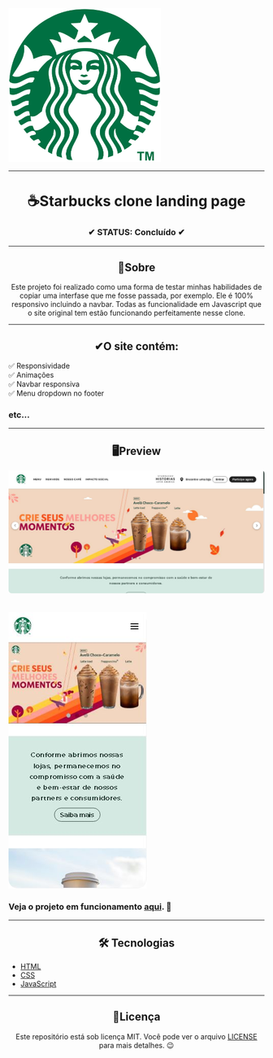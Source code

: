 <img lign="center" width="300" src="imgs\logo.png">

---

<h1 align="center">☕Starbucks clone landing page</h1>

<h3 align="center">✔ STATUS: Concluído ✔</h3>

---

<h2 align="center">📖Sobre</h2>

<p align="center">Este projeto foi realizado como uma forma de testar minhas habilidades de copiar uma interfase que me fosse passada, por exemplo.
Ele é 100% responsivo incluindo a navbar. Todas as funcionalidade em Javascript que o site original tem estão funcionando perfeitamente nesse clone.</p>

---

<h2 align="center">✔O site contém:</h2>

✅ Responsividade<br>
✅ Animações<br>
✅ Navbar responsiva<br>
✅ Menu dropdown no footer<br>
### etc...

---

<h2 align="center">🖥Preview</h2>

<img src="readme_imgs\starbucks desktop.png" alt="Previw desktop"></img>
<br>
<br>
<br>
<img src="readme_imgs\starbucks mobile.png" alt="Previw mobile"></img>

### Veja o projeto em funcionamento <a href="https://gabriell-c.github.io/Starbucks-clone-landing-page/">aqui</a>. 🧐

---

<h2 align="center">🛠 Tecnologias</h2>

- [HTML](https://html.com/)
- [CSS](https://developer.mozilla.org/pt-BR/docs/Web/CSS)
- [JavaScript](https://www.javascript.com/)

---

<h2 align="center">📝Licença</h2>

<p align="center">
   Este repositório está sob licença MIT. Você pode ver o arquivo <a href="https://github.com/gabriell-c/Starbucks-clone-landing-page/blob/main/LICENSE"> LICENSE</a> para mais detalhes. 😉
</p>
